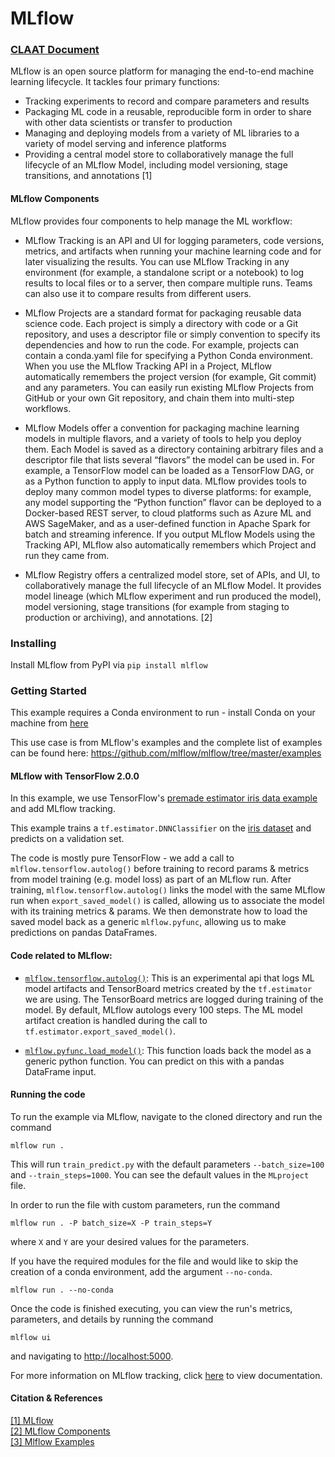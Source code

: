 # MLflow

### [CLAAT Document]()

MLflow is an open source platform for managing the end-to-end machine learning lifecycle. It tackles four primary functions:

- Tracking experiments to record and compare parameters and results
- Packaging ML code in a reusable, reproducible form in order to share with other data scientists or transfer to production
- Managing and deploying models from a variety of ML libraries to a variety of model serving and inference platforms
- Providing a central model store to collaboratively manage the full lifecycle of an MLflow Model, including model versioning, stage transitions, and annotations [1]

#### MLflow Components

MLflow provides four components to help manage the ML workflow:

- MLflow Tracking is an API and UI for logging parameters, code versions, metrics, and artifacts when running your machine learning code and for later visualizing the results. You can use MLflow Tracking in any environment (for example, a standalone script or a notebook) to log results to local files or to a server, then compare multiple runs. Teams can also use it to compare results from different users.

- MLflow Projects are a standard format for packaging reusable data science code. Each project is simply a directory with code or a Git repository, and uses a descriptor file or simply convention to specify its dependencies and how to run the code. For example, projects can contain a conda.yaml file for specifying a Python Conda environment. When you use the MLflow Tracking API in a Project, MLflow automatically remembers the project version (for example, Git commit) and any parameters. You can easily run existing MLflow Projects from GitHub or your own Git repository, and chain them into multi-step workflows.

- MLflow Models offer a convention for packaging machine learning models in multiple flavors, and a variety of tools to help you deploy them. Each Model is saved as a directory containing arbitrary files and a descriptor file that lists several “flavors” the model can be used in. For example, a TensorFlow model can be loaded as a TensorFlow DAG, or as a Python function to apply to input data. MLflow provides tools to deploy many common model types to diverse platforms: for example, any model supporting the “Python function” flavor can be deployed to a Docker-based REST server, to cloud platforms such as Azure ML and AWS SageMaker, and as a user-defined function in Apache Spark for batch and streaming inference. If you output MLflow Models using the Tracking API, MLflow also automatically remembers which Project and run they came from.

- MLflow Registry offers a centralized model store, set of APIs, and UI, to collaboratively manage the full lifecycle of an MLflow Model. It provides model lineage (which MLflow experiment and run produced the model), model versioning, stage transitions (for example from staging to production or archiving), and annotations.
 [2]

### Installing
Install MLflow from PyPI via ```pip install mlflow```

### Getting Started

This example requires a Conda environment to run - install Conda on your machine from [here](https://conda.io/projects/conda/en/latest/user-guide/install/download.html)

This use case is from MLflow's examples and the complete list of examples can be found here: https://github.com/mlflow/mlflow/tree/master/examples

#### MLflow with TensorFlow 2.0.0

In this example, we use TensorFlow's [premade estimator iris data example](https://www.tensorflow.org/tutorials/estimator/premade) and add MLflow tracking.

This example trains a `tf.estimator.DNNClassifier` on the [iris dataset](https://archive.ics.uci.edu/ml/datasets/iris) and predicts on a validation set.

The code is mostly pure TensorFlow - we add a call to `mlflow.tensorflow.autolog()` before training to record params & metrics from model training (e.g. model loss) as part of an MLflow run. After training, `mlflow.tensorflow.autolog()` links the model with the same MLflow run when `export_saved_model()` is called, allowing us to associate the model with its training metrics & params. We then demonstrate how to load the saved model back as a generic `mlflow.pyfunc`, allowing us to make predictions on pandas DataFrames.

#### Code related to MLflow:
* [`mlflow.tensorflow.autolog()`](https://www.mlflow.org/docs/latest/tracking.html#automatic-logging-from-tensorflow-and-keras-experimental):
This is an experimental api that logs ML model artifacts and TensorBoard metrics created by the `tf.estimator` we are using.
The TensorBoard metrics are logged during training of the model. By default, MLflow autologs every 100 steps.
The ML model artifact creation is handled during the call to `tf.estimator.export_saved_model()`.

* [`mlflow.pyfunc.load_model()`](https://mlflow.org/docs/latest/python_api/mlflow.pyfunc.html#mlflow.pyfunc.load_model):
This function loads back the model as a generic python function. You can predict on this with a pandas DataFrame input.

#### Running the code
To run the example via MLflow, navigate to the cloned directory and run the command

```
mlflow run .
```

This will run `train_predict.py` with the default parameters `--batch_size=100` and `--train_steps=1000`. You can see the default values in the `MLproject` file.

In order to run the file with custom parameters, run the command

```
mlflow run . -P batch_size=X -P train_steps=Y
```

where `X` and `Y` are your desired values for the parameters.

If you have the required modules for the file and would like to skip the creation of a conda environment, add the argument `--no-conda`.

```
mlflow run . --no-conda
```

Once the code is finished executing, you can view the run's metrics, parameters, and details by running the command

```
mlflow ui
```

and navigating to [http://localhost:5000](http://localhost:5000).

For more information on MLflow tracking, click [here](https://www.mlflow.org/docs/latest/tracking.html#mlflow-tracking) to view documentation.


#### Citation & References

[[1] MLflow](https://www.mlflow.org/docs/latest/index.html) <br/>
[[2] MLflow Components](https://www.mlflow.org/docs/latest/concepts.html) <br/>
[[3] Mlflow Examples](https://github.com/mlflow/mlflow/tree/master/examples)
